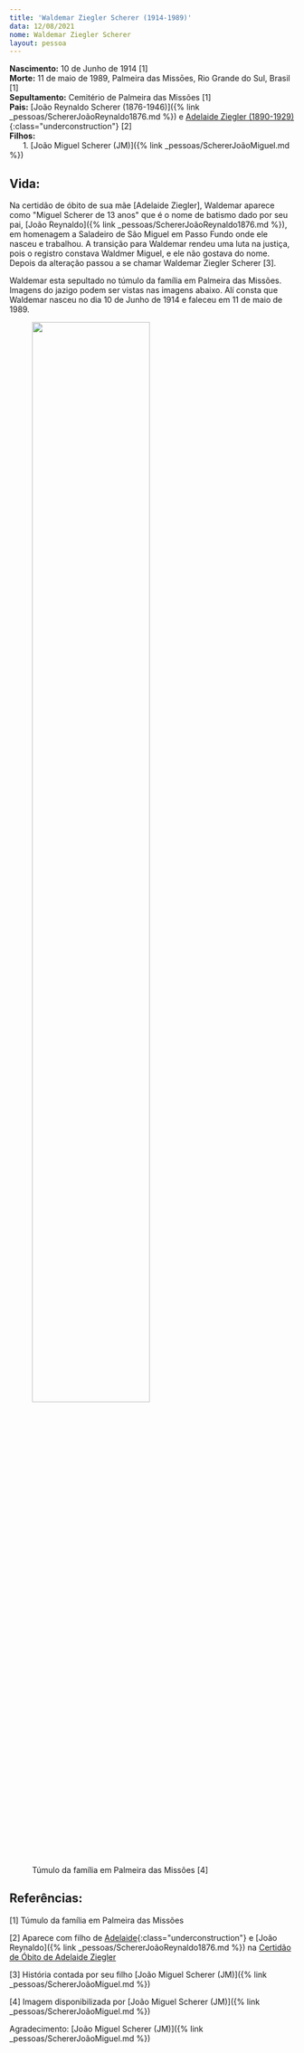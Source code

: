 ```yaml
---
title: 'Waldemar Ziegler Scherer (1914-1989)'
data: 12/08/2021
nome: Waldemar Ziegler Scherer
layout: pessoa
---
```


**Nascimento:** 10 de Junho de 1914 [1]<br/>
**Morte:** 11 de maio de 1989, Palmeira das Missōes, Rio Grande do Sul, Brasil [1]<br/>
**Sepultamento:** Cemitério de Palmeira das Missões [1]<br/>
**Pais:** [João Reynaldo Scherer (1876-1946)]({% link _pessoas/SchererJoãoReynaldo1876.md %}) e [Adelaide Ziegler (1890-1929)](){:class="underconstruction"} [2]<br/>
**Filhos:**<br/>
&nbsp;&nbsp;&nbsp;&nbsp;&nbsp;&nbsp;1. [João Miguel Scherer (JM)]({% link _pessoas/SchererJoãoMiguel.md %})<br/>

## Vida:

Na certidão de óbito de sua mãe [Adelaide Ziegler], Waldemar aparece como "Miguel Scherer de 13 anos" que é o nome de batismo dado por seu pai, [João Reynaldo]({% link _pessoas/SchererJoãoReynaldo1876.md %}), em homenagem a Saladeiro de São Miguel em Passo Fundo onde ele nasceu e trabalhou. A transição para Waldemar rendeu uma luta na justiça, pois o registro constava Waldmer Miguel, e ele não gostava do nome. Depois da alteração passou a se chamar Waldemar Ziegler Scherer [3].

Waldemar esta sepultado no túmulo da família em Palmeira das Missões. Imagens do jazigo podem ser vistas nas imagens abaixo. Alí consta que Waldemar nasceu no dia 10 de Junho de 1914 e faleceu em 11 de maio de 1989.

<figure>
<img src="https://drive.google.com/uc?id=1fPnGOm4ft7HXZphsOfMa7XOld2vprdlr" width="70%">
<figcaption class="figure-caption">Túmulo da família em Palmeira das Missões [4]</figcaption>
</figure>

## Referências:

[1] Túmulo da família em Palmeira das Missões

[2] Aparece com filho de [Adelaide](){:class="underconstruction"} e [João Reynaldo]({% link _pessoas/SchererJoãoReynaldo1876.md %}) na [Certidão de Óbito de Adelaide Ziegler](https://drive.google.com/file/d/1QpM7f7GsNPCXR-5OuPlmgFD33ftCBwlw/view?usp=sharing)

[3] História contada por seu filho [João Miguel Scherer (JM)]({% link _pessoas/SchererJoãoMiguel.md %})

[4] Imagem disponibilizada por [João Miguel Scherer (JM)]({% link _pessoas/SchererJoãoMiguel.md %})

Agradecimento: [João Miguel Scherer (JM)]({% link _pessoas/SchererJoãoMiguel.md %})
